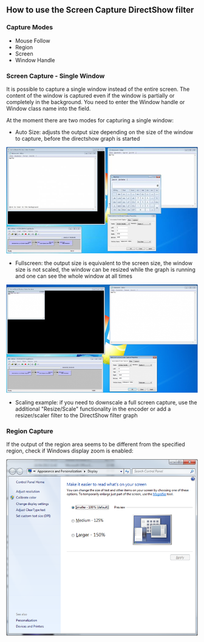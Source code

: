 ## How to use the Screen Capture DirectShow filter

### Capture Modes
  * Mouse Follow
  * Region
  * Screen
  * Window Handle

### Screen Capture - Single Window

It is possible to capture a single window instead of the entire screen. The content of the window is captured even if the window is partially or completely in the background. You need to enter the Window handle or Window class name into the field.

At the moment there are two modes for capturing a single window:
  * Auto Size: adjusts the output size depending on the size of the window to capture, before the directshow graph is started

   ![Auto Size](../../assets/nanostream/directshow/directshow_screen_capture_single_autosize.jpg)
  * Fullscreen: the output size is equivalent to the screen size, the window size is not scaled, the window can be resized while the graph is running and one can see the whole window at all times

  ![Fullscreen](../../assets/nanostream/directshow/directshow_screen_capture_single_fullscreen.jpg)

  * Scaling example: if you need to downscale a full screen capture, use the additional "Resize/Scale" functionality in the encoder or add a resizer/scaler filter to the DirectShow filter graph

### Region Capture

If the output of the region area seems to be different from the specified region, check if Windows display zoom is enabled:

![Zoom](../../assets/nanostream/directshow/directshow_screen_capture_region.jpg)
